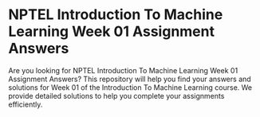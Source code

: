 # NPTEL Introduction To Machine Learning Week 01 Assignment Answers

Are you looking for NPTEL Introduction To Machine Learning Week 01 Assignment Answers? This repository will help you find your answers and solutions for Week 01 of the Introduction To Machine Learning course. We provide detailed solutions to help you complete your assignments efficiently.